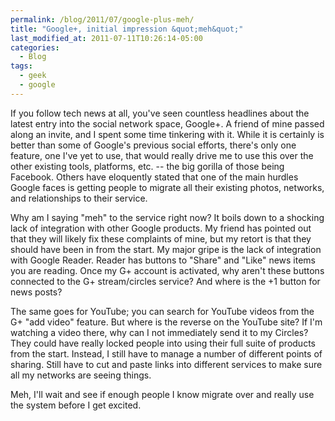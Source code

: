 ```yaml
---
permalink: /blog/2011/07/google-plus-meh/
title: "Google+, initial impression &quot;meh&quot;"
last_modified_at: 2011-07-11T10:26:14-05:00
categories:
  - Blog
tags:
  - geek
  - google
---
```


If you follow tech news at all, you've seen countless headlines about the latest entry into the social network space,
Google+. A friend of mine passed along an invite, and I spent some time tinkering with it. While it is certainly is
better than some of Google's previous social efforts, there's only one feature, one I've yet to use, that would really
drive me to use this over the other existing tools, platforms, etc. -- the big gorilla of those being Facebook. Others
have eloquently stated that one of the main hurdles Google faces is getting people to migrate all their existing photos,
networks, and relationships to their service.

Why am I saying "meh" to the service right now? It boils down to a shocking lack of integration with other Google
products. My friend has pointed out that they will likely fix these complaints of mine, but my retort is that they
should have been in from the start. My major gripe is the lack of integration with Google Reader. Reader has buttons to
"Share" and "Like" news items you are reading. Once my G+ account is activated, why aren't these buttons connected to
the G+ stream/circles service? And where is the +1 button for news posts?

The same goes for YouTube; you can search for YouTube videos from the G+ "add video" feature. But where is the reverse
on the YouTube site? If I'm watching a video there, why can I not immediately send it to my Circles? They could have
really locked people into using their full suite of products from the start. Instead, I still have to manage a number of
different points of sharing. Still have to cut and paste links into different services to make sure all my networks are
seeing things.

Meh, I'll wait and see if enough people I know migrate over and really use the system before I get excited.